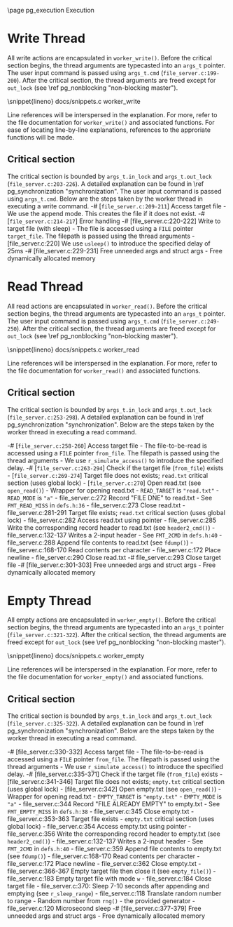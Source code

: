 \page pg_execution Execution

# Write Thread
All write actions are encapsulated in `worker_write()`. Before the critical section begins, the thread arguments are typecasted into an `args_t` pointer. The user input command is passed using `args_t.cmd` (`file_server.c:199-200`). After the critical section, the thread arguments are freed except for `out_lock` (see \ref pg_nonblocking "non-blocking master").

\snippet{lineno} docs/snippets.c worker_write

Line references will be interspersed in the explanation. For more, refer to the file documentation for `worker_write()` and associated functions. For ease of locating line-by-line explanations, references to the approriate functions will be made.

## Critical section
The critical section is bounded by `args_t.in_lock` and `args_t.out_lock` (`file_server.c:203-226`). A detailed explanation can be found in \ref pg_synchronization "synchronization". The user input command is passed using `args_t.cmd`. Below are the steps taken by the worker thread in executing a write command.
-# [`file_server.c:209-211`] Access target file
    - We use the append mode. This creates the file if it does not exist.
-# [`file_server.c:214-217`] Error handling
-# [file_server.c:220-222] Write to target file (with sleep) 
    - The file is accessed using a `FILE` pointer `target_file`. The filepath is passed using the thread arguments
    - [file_server.c:220] We use `usleep()` to introduce the specified delay of 25ms
-# [file_server.c:229-231] Free unneeded args and struct args
    - Free dynamically allocated memory


# Read Thread
All read actions are encapsulated in `worker_read()`. Before the critical section begins, the thread arguments are typecasted into an `args_t` pointer. The user input command is passed using `args_t.cmd` (`file_server.c:249-250`). After the critical section, the thread arguments are freed except for `out_lock` (see \ref pg_nonblocking "non-blocking master").

\snippet{lineno} docs/snippets.c worker_read

Line references will be interspersed in the explanation. For more, refer to the file documentation for `worker_read()` and associated functions.

## Critical section
The critical section is bounded by `args_t.in_lock` and `args_t.out_lock` (`file_server.c:253-298`). A detailed explanation can be found in \ref pg_synchronization "synchronization". Below are the steps taken by the worker thread in executing a read command.

-# [`file_server.c:258-260`] Access target file
    - The file-to-be-read is accessed using a `FILE` pointer `from_file`. The filepath is passed using the thread arguments
    - We use `r_simulate_access()` to introduce the specified delay.
-# [`file_server.c:263-294`] Check if the target file (`from_file`) exists
    - [`file_server.c:269-274`] Target file does not exists; `read.txt` critical section (uses global lock)
        - [`file_server.c:270`] Open read.txt (see `open_read()`)
            - Wrapper for opening read.txt
            - `READ_TARGET` is `"read.txt"`
            - `READ_MODE` is `"a"`
        - file_server.c:272 Record "FILE DNE" to read.txt
            - See `FMT_READ_MISS` in `defs.h:36`
        - file_server.c:273 Close read.txt
    - file_server.c:281-291 Target file exists; `read.txt` critical section (uses global lock)
        - file_server.c:282 Access read.txt using pointer
        - file_server.c:285 Write the corresponding record header to read.txt (see `header2_cmd()`)
            - file_server.c:132-137 Writes a 2-input header
            - See `FMT_2CMD` in `defs.h:40`
        - file_server.c:288 Append file contents to read.txt (see `fdump()`)
            - file_server.c:168-170 Read contents per character
            - file_server.c:172 Place newline
        - file_server.c:290 Close read.txt
-# file_server.c:293 Close target file
-# [file_server.c:301-303] Free unneeded args and struct args
    - Free dynamically allocated memory

# Empty Thread
All empty actions are encapsulated in `worker_empty()`. Before the critical section begins, the thread arguments are typecasted into an `args_t` pointer (`file_server.c:321-322`). After the critical section, the thread arguments are freed except for `out_lock` (see \ref pg_nonblocking "non-blocking master").

\snippet{lineno} docs/snippets.c worker_empty

Line references will be interspersed in the explanation. For more, refer to the file documentation for `worker_empty()` and associated functions.

## Critical section
The critical section is bounded by `args_t.in_lock` and `args_t.out_lock` (`file_server.c:325-322`). A detailed explanation can be found in \ref pg_synchronization "synchronization". Below are the steps taken by the worker thread in executing a read command.

-# [file_server.c:330-332] Access target file
    - The file-to-be-read is accessed using a `FILE` pointer `from_file`. The filepath is passed using the thread arguments
    - We use `r_simulate_access()` to introduce the specified delay.
-# [file_server.c:335-371] Check if the target file (`from_file`) exists
    - [file_server.c:341-346] Target file does not exists; `empty.txt` critical section (uses global lock)
        - [file_server.c:342] Open empty.txt (see `open_read()`)
            - Wrapper for opening read.txt
            - `EMPTY_TARGET` is `"empty.txt"`
            - `EMPTY_MODE` is `"a"`
        - file_server.c:344 Record "FILE ALREADY EMPTY" to empty.txt
            - See `FMT_EMPTY_MISS` in `defs.h:38`
        - file_server.c:345 Close empty.txt
    - file_server.c:353-363 Target file exists
        - `empty.txt` critical section (uses global lock)
            - file_server.c:354 Access empty.txt using pointer
            - file_server.c:356 Write the corresponding record header to empty.txt (see `header2_cmd()`)
                - file_server.c:132-137 Writes a 2-input header
                - See `FMT_2CMD` in `defs.h:40`
            - file_server.c:359 Append file contents to empty.txt (see `fdump()`)
                - file_server.c:168-170 Read contents per character
                - file_server.c:172 Place newline
            - file_server.c:362 Close empty.txt
        - file_server.c:366-367 Empty target file then close it (see `empty_file()`)
            - file_server.c:183 Empty target file with mode `w`
            - file_server.c:184 Close target file
        - file_server.c:370: Sleep 7-10 seconds after appending and emptying (see `r_sleep_range`)
            - file_server.c:118 Translate random number to range
                - Random number from `rng()` - the provided generator
            - file_server.c:120 Microsecond sleep
-# [file_server.c:377-379] Free unneeded args and struct args
    - Free dynamically allocated memory

